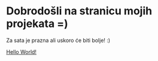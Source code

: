 # Dobrodošli na stranicu mojih projekata =)


Za sata je prazna ali uskoro će biti bolje! :)

[Hello World!](HelloWorld.md)


